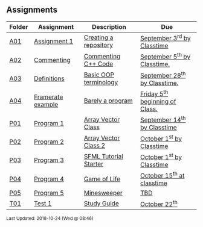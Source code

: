 ## Assignments
| Folder | Assignment | Description | Due|
 | ------------|------------|------------|------------|
 | [A01](https://github.com/rugbyprof/2143-Object-Oriented-Programming/tree/master/Assignments/A01) | [ Assignment 1 ](https://github.com/rugbyprof/2143-Object-Oriented-Programming/tree/master/Assignments/A01) | [ Creating a repository](https://github.com/rugbyprof/2143-Object-Oriented-Programming/tree/master/Assignments/A01) | [September 3<sup>rd</sup> by Classtime](https://github.com/rugbyprof/2143-Object-Oriented-Programming/tree/master/Assignments/A01) |
 | [A02](https://github.com/rugbyprof/2143-Object-Oriented-Programming/tree/master/Assignments/A02) | [ Commenting ](https://github.com/rugbyprof/2143-Object-Oriented-Programming/tree/master/Assignments/A02) | [ Commenting C++ Code](https://github.com/rugbyprof/2143-Object-Oriented-Programming/tree/master/Assignments/A02) | [September 5<sup>th</sup> by Classtime.](https://github.com/rugbyprof/2143-Object-Oriented-Programming/tree/master/Assignments/A02) |
 | [A03](https://github.com/rugbyprof/2143-Object-Oriented-Programming/tree/master/Assignments/A03) | [ Definitions ](https://github.com/rugbyprof/2143-Object-Oriented-Programming/tree/master/Assignments/A03) | [ Basic OOP terminology](https://github.com/rugbyprof/2143-Object-Oriented-Programming/tree/master/Assignments/A03) | [September 28<sup>th</sup> by Classtime.](https://github.com/rugbyprof/2143-Object-Oriented-Programming/tree/master/Assignments/A03) |
 | [A04](https://github.com/rugbyprof/2143-Object-Oriented-Programming/tree/master/Assignments/A04) | [ Framerate example ](https://github.com/rugbyprof/2143-Object-Oriented-Programming/tree/master/Assignments/A04) | [ Barely a program](https://github.com/rugbyprof/2143-Object-Oriented-Programming/tree/master/Assignments/A04) | [Friday 5<sup>th</sup> beginning of Class.](https://github.com/rugbyprof/2143-Object-Oriented-Programming/tree/master/Assignments/A04) |
 | [P01](https://github.com/rugbyprof/2143-Object-Oriented-Programming/tree/master/Assignments/P01) | [ Program 1 ](https://github.com/rugbyprof/2143-Object-Oriented-Programming/tree/master/Assignments/P01) | [ Array Vector Class](https://github.com/rugbyprof/2143-Object-Oriented-Programming/tree/master/Assignments/P01) | [September 14<sup>th</sup> by Classtime](https://github.com/rugbyprof/2143-Object-Oriented-Programming/tree/master/Assignments/P01) |
 | [P02](https://github.com/rugbyprof/2143-Object-Oriented-Programming/tree/master/Assignments/P02) | [ Program 2 ](https://github.com/rugbyprof/2143-Object-Oriented-Programming/tree/master/Assignments/P02) | [ Array Vector Class 2](https://github.com/rugbyprof/2143-Object-Oriented-Programming/tree/master/Assignments/P02) | [October 1<sup>st</sup> by Classtime](https://github.com/rugbyprof/2143-Object-Oriented-Programming/tree/master/Assignments/P02) |
 | [P03](https://github.com/rugbyprof/2143-Object-Oriented-Programming/tree/master/Assignments/P03) | [ Program 3 ](https://github.com/rugbyprof/2143-Object-Oriented-Programming/tree/master/Assignments/P03) | [ SFML Tutorial Starter](https://github.com/rugbyprof/2143-Object-Oriented-Programming/tree/master/Assignments/P03) | [October 1<sup>st</sup> by Classtime](https://github.com/rugbyprof/2143-Object-Oriented-Programming/tree/master/Assignments/P03) |
 | [P04](https://github.com/rugbyprof/2143-Object-Oriented-Programming/tree/master/Assignments/P04) | [ Program 4 ](https://github.com/rugbyprof/2143-Object-Oriented-Programming/tree/master/Assignments/P04) | [ Game of Life](https://github.com/rugbyprof/2143-Object-Oriented-Programming/tree/master/Assignments/P04) | [October 15<sup>th</sup> at classtime](https://github.com/rugbyprof/2143-Object-Oriented-Programming/tree/master/Assignments/P04) |
 | [P05](https://github.com/rugbyprof/2143-Object-Oriented-Programming/tree/master/Assignments/P05) | [ Program 5 ](https://github.com/rugbyprof/2143-Object-Oriented-Programming/tree/master/Assignments/P05) | [ Minesweeper](https://github.com/rugbyprof/2143-Object-Oriented-Programming/tree/master/Assignments/P05) | [TBD](https://github.com/rugbyprof/2143-Object-Oriented-Programming/tree/master/Assignments/P05) |
 | [T01](https://github.com/rugbyprof/2143-Object-Oriented-Programming/tree/master/Assignments/T01) | [ Test 1 ](https://github.com/rugbyprof/2143-Object-Oriented-Programming/tree/master/Assignments/T01) | [ Study Guide](https://github.com/rugbyprof/2143-Object-Oriented-Programming/tree/master/Assignments/T01) | [October 22<sup>th</sup>](https://github.com/rugbyprof/2143-Object-Oriented-Programming/tree/master/Assignments/T01) |

<sup>Last Updated: 2018-10-24 (Wed @ 08:46)</sup>